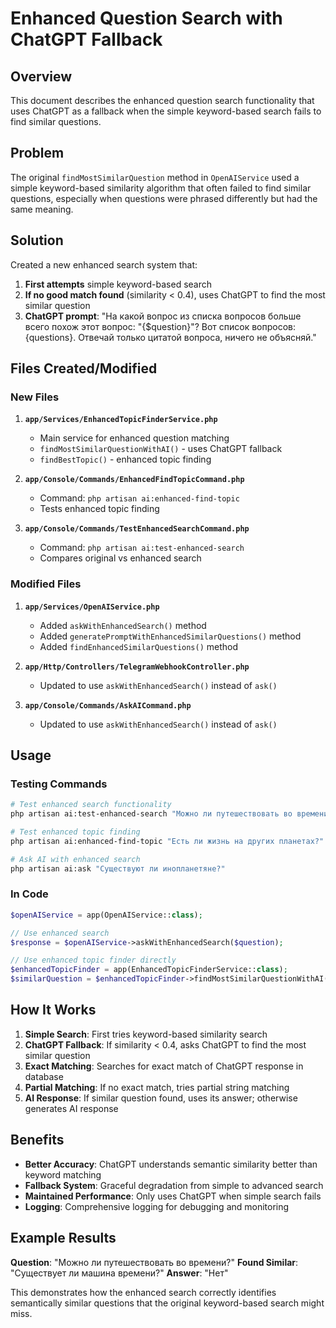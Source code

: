 # Enhanced Question Search with ChatGPT Fallback

## Overview

This document describes the enhanced question search functionality that uses ChatGPT as a fallback when the simple keyword-based search fails to find similar questions.

## Problem

The original `findMostSimilarQuestion` method in `OpenAIService` used a simple keyword-based similarity algorithm that often failed to find similar questions, especially when questions were phrased differently but had the same meaning.

## Solution

Created a new enhanced search system that:

1. **First attempts** simple keyword-based search
2. **If no good match found** (similarity < 0.4), uses ChatGPT to find the most similar question
3. **ChatGPT prompt**: "На какой вопрос из списка вопросов больше всего похож этот вопрос: \"{$question}\"? Вот список вопросов: {questions}. Отвечай только цитатой вопроса, ничего не объясняй."

## Files Created/Modified

### New Files

1. **`app/Services/EnhancedTopicFinderService.php`**
   - Main service for enhanced question matching
   - `findMostSimilarQuestionWithAI()` - uses ChatGPT fallback
   - `findBestTopic()` - enhanced topic finding

2. **`app/Console/Commands/EnhancedFindTopicCommand.php`**
   - Command: `php artisan ai:enhanced-find-topic`
   - Tests enhanced topic finding

3. **`app/Console/Commands/TestEnhancedSearchCommand.php`**
   - Command: `php artisan ai:test-enhanced-search`
   - Compares original vs enhanced search

### Modified Files

1. **`app/Services/OpenAIService.php`**
   - Added `askWithEnhancedSearch()` method
   - Added `generatePromptWithEnhancedSimilarQuestions()` method
   - Added `findEnhancedSimilarQuestions()` method

2. **`app/Http/Controllers/TelegramWebhookController.php`**
   - Updated to use `askWithEnhancedSearch()` instead of `ask()`

3. **`app/Console/Commands/AskAICommand.php`**
   - Updated to use `askWithEnhancedSearch()` instead of `ask()`

## Usage

### Testing Commands

```bash
# Test enhanced search functionality
php artisan ai:test-enhanced-search "Можно ли путешествовать во времени?"

# Test enhanced topic finding
php artisan ai:enhanced-find-topic "Есть ли жизнь на других планетах?"

# Ask AI with enhanced search
php artisan ai:ask "Существуют ли инопланетяне?"
```

### In Code

```php
$openAIService = app(OpenAIService::class);

// Use enhanced search
$response = $openAIService->askWithEnhancedSearch($question);

// Use enhanced topic finder directly
$enhancedTopicFinder = app(EnhancedTopicFinderService::class);
$similarQuestion = $enhancedTopicFinder->findMostSimilarQuestionWithAI($question);
```

## How It Works

1. **Simple Search**: First tries keyword-based similarity search
2. **ChatGPT Fallback**: If similarity < 0.4, asks ChatGPT to find the most similar question
3. **Exact Matching**: Searches for exact match of ChatGPT response in database
4. **Partial Matching**: If no exact match, tries partial string matching
5. **AI Response**: If similar question found, uses its answer; otherwise generates AI response

## Benefits

- **Better Accuracy**: ChatGPT understands semantic similarity better than keyword matching
- **Fallback System**: Graceful degradation from simple to advanced search
- **Maintained Performance**: Only uses ChatGPT when simple search fails
- **Logging**: Comprehensive logging for debugging and monitoring

## Example Results

**Question**: "Можно ли путешествовать во времени?"
**Found Similar**: "Существует ли машина времени?"
**Answer**: "Нет"

This demonstrates how the enhanced search correctly identifies semantically similar questions that the original keyword-based search might miss.
